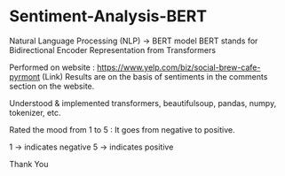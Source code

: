 # Sentiment-Analysis-BERT
Natural Language Processing (NLP) -> BERT model
BERT stands for Bidirectional Encoder Representation from Transformers

Performed on website :
https://www.yelp.com/biz/social-brew-cafe-pyrmont (Link)
Results are on the basis of sentiments in the comments section on the website.

Understood & implemented transformers, beautifulsoup, pandas, numpy, tokenizer, etc.

Rated the mood from 1 to 5 :
It goes from negative to positive.

1 -> indicates negative
5 -> indicates positive


Thank You
